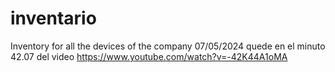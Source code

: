 # inventario

Inventory for all the devices of the company
07/05/2024 quede en el minuto 42.07 del video
https://www.youtube.com/watch?v=-42K44A1oMA

